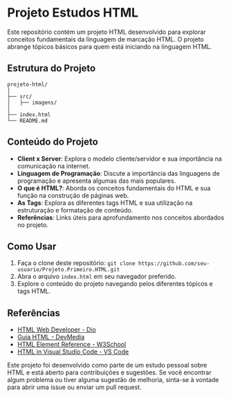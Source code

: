 # Projeto Estudos HTML

Este repositório contém um projeto HTML desenvolvido para explorar conceitos fundamentais da linguagem de marcação HTML. O projeto abrange tópicos básicos para quem está iniciando na linguagem HTML.

## Estrutura do Projeto
```
projeto-html/
│
├── src/
│   ├── imagens/
│
├── index.html
└── README.md
```

## Conteúdo do Projeto
- **Client x Server**: Explora o modelo cliente/servidor e sua importância na comunicação na internet.
- **Linguagem de Programação**: Discute a importância das linguagens de programação e apresenta algumas das mais populares.
- **O que é HTML?**: Aborda os conceitos fundamentais do HTML e sua função na construção de páginas web.
- **As Tags**: Explora as diferentes tags HTML e sua utilização na estruturação e formatação de conteúdo.
- **Referências**: Links úteis para aprofundamento nos conceitos abordados no projeto.

## Como Usar
1. Faça o clone deste repositório: `git clone https://github.com/seu-usuario/Projeto.Primeiro.HTML.git`
2. Abra o arquivo `index.html` em seu navegador preferido.
3. Explore o conteúdo do projeto navegando pelos diferentes tópicos e tags HTML.

## Referências
- [HTML Web Developer - Dio](https://www.dio.me/bootcamp/html-web-developer)
- [Guia HTML - DevMedia](https://www.devmedia.com.br/guia/html/38051)
- [HTML Element Reference - W3School](https://www.w3schools.com/TAGS/default.asp)
- [HTML in Visual Studio Code - VS Code](https://code.visualstudio.com/docs/languages/html)

Este projeto foi desenvolvido como parte de um estudo pessoal sobre HTML e está aberto para contribuições e sugestões. Se você encontrar algum problema ou tiver alguma sugestão de melhoria, sinta-se à vontade para abrir uma issue ou enviar um pull request.
